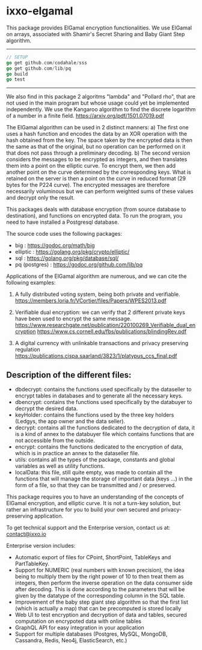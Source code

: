 
# ixxo-elgamal
This package provides ElGamal encryption functionalities.
We use ElGamal on arrays, associated with Shamir's Secret Sharing and Baby Giant Step algorithm.


---
```go
// SETUP
go get github.com/codahale/sss
go get github.com/lib/pq
go build 
go test
```
---

We also find in this package 2 algoritms "lambda" and "Pollard rho", that are not used in the main program but whose usage could yet be implemented independently.
We use the Kangaroo algorithm to find the discrete logarithm of a number in a finite field.
https://arxiv.org/pdf/1501.07019.pdf


The ElGamal algorithm can be used in 2 distinct manners:
a) The first one uses a hash function and encodes the data by an XOR operation with the hash obtained from the key. The space taken by the encrypted data is then the same as that of the original, but no operation can be performed on it that does not pass through a preliminary decoding.
b) The second version considers the messages to be encrypted as integers, and then translates them into a point on the elliptic curve. To encrypt them, we then add another point on the curve determined by the corresponding keys. What is retained on the server is then a point on the curve in reduced format (29 bytes for the P224 curve). The encrypted messages are therefore necessarily voluminous but we can perform weighted sums of these values and decrypt only the result.

This packages deals with database encryption (from source database to destination), and functions on encrypted data.
To run the program, you need to have installed a Postgresql database.


The source code uses the following packages:
- big : https://godoc.org/math/big
- elliptic : https://golang.org/pkg/crypto/elliptic/
- sql : https://golang.org/pkg/database/sql/
- pq (postgres) : https://godoc.org/github.com/lib/pq

Applications of the ElGamal algorithm are numerous, and we can cite the following examples:
1. A fully distributed voting system, being both private and verifiable.
https://members.loria.fr/VCortier/files/Papers/WPES2013.pdf

2. Verifiable dual encryption: we can verify that 2 different private keys have been used to encrypt the same message.
https://www.researchgate.net/publication/220100269_Verifiable_dual_encryption
https://www.cs.cornell.edu/fbs/publications/blindingRev.pdf

3. A digital currency with unlinkable transactions and privacy preserving regulation
https://publications.cispa.saarland/3823/1/platypus_ccs_final.pdf



## Description of the different files:
- dbdecrypt: contains the functions used specifically by the dataseller to encrypt tables in databases and to generate all the necessary keys.
- dbencrypt: contains the functions used specifically by the databuyer to decrypt the desired data.
- keyHolder: contains the functions used by the three key holders (Ledgys, the app owner and the data seller).
- decrypt: contains all the functions dedicated to the decryption of data, it is a kind of annex to the databuyer file which contains functions that are not accessible from the outside.
- encrypt: contains the functions dedicated to the encryption of data, which is in practice an annex to the dataseller file.
- utils: contains all the types of the package, constants and global variables as well as utility functions.
- localData: this file, still quite empty, was made to contain all the functions that will manage the storage of important data (keys ...) in the form of a file, so that they can be transmitted and / or preserved.


This package requires you to have an understanding of the concepts of ElGamal encryption, and elliptic curve. It is not a turn-key solution, but rather an infrastructure for you to build your own secured and privacy-preserving application.

To get technical support and the Enterprise version, contact us at: contact@ixxo.io

Enterprise version includes:
- Automatic export of files for CPoint, ShortPoint, TableKeys and PartTableKey.
- Support for NUMERIC (real numbers with known precision), the idea being to multiply them by the right power of 10 to then treat them as integers, then perform the inverse operation on the data consumer side after decoding. This is done according to the parameters that will be given by the datatype of the corresponding column in the SQL table.
- Improvement of the baby step giant step algorithm so that the first list (which is actually a map) that can be precomputed is stored locally 
- Web UI to test encryption and decryption of data and tables, secured computation on encrypoted data with online tables
- GraphQL API for easy integration in your application
- Support for multiple databases (Postgres, MySQL, MongoDB, Cassandra, Redis, Neo4j, ElasticSearch, etc.)
